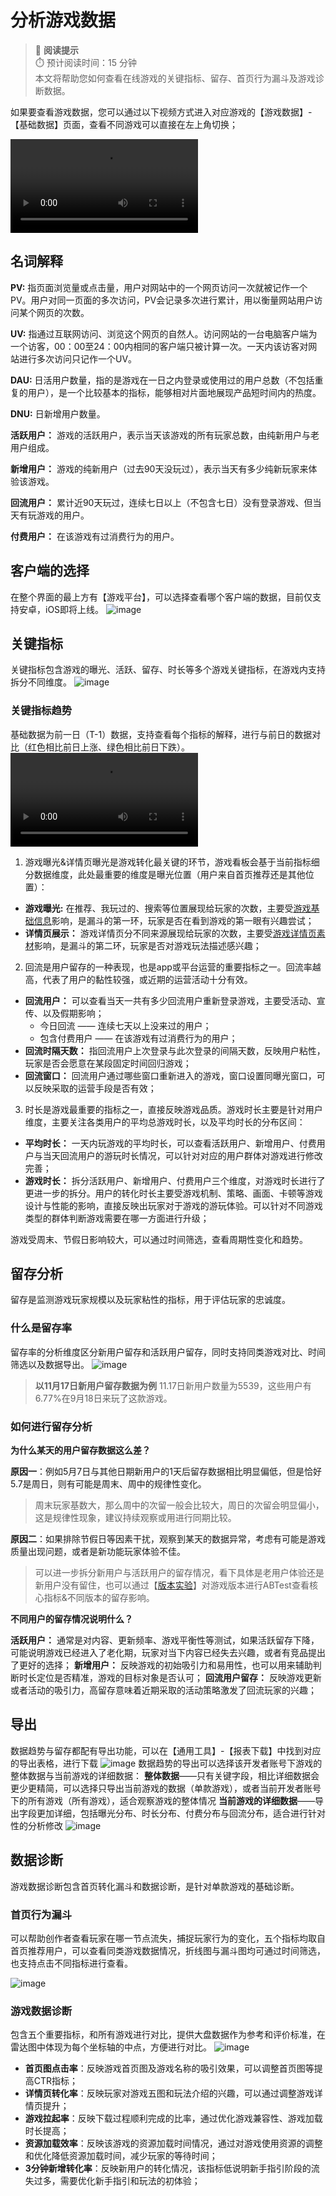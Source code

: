 # 分析游戏数据
> 📌 **阅读提示**  
> ⏱️ 预计阅读时间：15 分钟  
> 本文将帮助您如何查看在线游戏的关键指标、留存、首页行为漏斗及游戏诊断数据。


如果要查看游戏数据，您可以通过以下视频方式进入对应游戏的【游戏数据】-【基础数据】页面，查看不同游戏可以直接在左上角切换；

<video controls src="https://github.com/user-attachments/assets/0998b535-7c4b-472f-a375-7d251d535e0f"></video>

## 名词解释
**PV:** 指页面浏览量或点击量，用户对网站中的一个网页访问一次就被记作一个PV。用户对同一页面的多次访问，PV会记录多次进行累计，用以衡量网站用户访问某个网页的次数。

**UV:** 指通过互联网访问、浏览这个网页的自然人。访问网站的一台电脑客户端为一个访客，00：00至24：00内相同的客户端只被计算一次。一天内该访客对网站进行多次访问只记作一个UV。

**DAU:** 日活用户数量，指的是游戏在一日之内登录或使用过的用户总数（不包括重复的用户），是一个比较基本的指标，能够相对片面地展现产品短时间内的热度。

**DNU:** 日新增用户数量。

**活跃用户：** 游戏的活跃用户，表示当天该游戏的所有玩家总数，由纯新用户与老用户组成。

**新增用户：** 游戏的纯新用户（过去90天没玩过），表示当天有多少纯新玩家来体验该游戏。

**回流用户：** 累计近90天玩过，连续七日以上（不包含七日）没有登录游戏、但当天有玩游戏的用户。

**付费用户：** 在该游戏有过消费行为的用户。

## 客户端的选择
在整个界面的最上方有【游戏平台】，可以选择查看哪个客户端的数据，目前仅支持安卓，iOS即将上线。
![image](https://github.com/user-attachments/assets/5c785de3-0d9a-49a6-978b-7da58b78c862)

## 关键指标
关键指标包含游戏的曝光、活跃、留存、时长等多个游戏关键指标，在游戏内支持拆分不同维度。
![image](https://github.com/user-attachments/assets/2039f816-f0fa-46e7-bc63-033c0e4bc4bf)


### **关键指标趋势**

基础数据为前一日（T-1）数据，支持查看每个指标的解释，进行与前日的数据对比（红色相比前日上涨、绿色相比前日下跌）。
<video controls src="https://github.com/user-attachments/assets/a7058bd3-597c-43b1-aea6-c45e5cb5f4a1"></video>



1. 游戏曝光&详情页曝光是游戏转化最关键的环节，游戏看板会基于当前指标细分数据维度，此处最重要的维度是曝光位置（用户来自首页推荐还是其他位置）：
  - **游戏曝光:** 在推荐、我玩过的、搜索等位置展现给玩家的次数，主要受[游戏基础信息](https://docs.ark.online/CreatorPortal/Publishing&Managing.html#%E6%B8%B8%E6%88%8F%E4%BF%A1%E6%81%AF%E5%A1%AB%E5%86%99)影响，是漏斗的第一环，玩家是否在看到游戏的第一眼有兴趣尝试；
  - **详情页展示：** 游戏详情页分不同来源展现给玩家的次数，主要受[游戏详情页素材](https://docs.ark.online/CreatorPortal/Publishing&Managing.html#%E6%B7%BB%E5%8A%A0%E6%B8%B8%E6%88%8F%E7%B4%A0%E6%9D%90)影响，是漏斗的第二环，玩家是否对游戏玩法描述感兴趣；
2. 回流是用户留存的一种表现，也是app或平台运营的重要指标之一。回流率越高，代表了用户的黏性较强，或近期的运营活动十分有效。
  - **回流用户：** 可以查看当天一共有多少回流用户重新登录游戏，主要受活动、宣传、以及假期影响；
    - 今日回流 —— 连续七天以上没来过的用户；
    - 包含付费用户 —— 在该游戏有过消费行为的用户；
  - **回流时隔天数：** 指回流用户上次登录与此次登录的间隔天数，反映用户粘性，玩家是否会愿意在某段固定时间回归游戏；
  - **回流窗口：** 回流用户通过哪些窗口重新进入的游戏，窗口设置同曝光窗口，可以反映采取的运营手段是否有效；
3. 时长是游戏最重要的指标之一，直接反映游戏品质。游戏时长主要是针对用户维度，主要关注各类用户的平均总游戏时长，以及平均时长的分布区间：
  - **平均时长：** 一天内玩游戏的平均时长，可以查看活跃用户、新增用户、付费用户与当天回流用户的游玩时长情况，可以针对对应的用户群体对游戏进行修改完善；
  - **游戏时长：** 拆分活跃用户、新增用户、付费用户三个维度，对游戏时长进行了更进一步的拆分。用户的转化时长主要受游戏机制、策略、画面、卡顿等游戏设计与性能的影响，直接反映出玩家对于游戏的游玩体验。可以针对不同游戏类型的群体判断游戏需要在哪一方面进行升级；

游戏受周末、节假日影响较大，可以通过时间筛选，查看周期性变化和趋势。

## 留存分析

留存是监测游戏玩家规模以及玩家粘性的指标，用于评估玩家的忠诚度。

### 什么是留存率

留存率的分析维度区分新用户留存和活跃用户留存，同时支持同类游戏对比、时间筛选以及数据导出。
![image](https://github.com/user-attachments/assets/f5a62f9c-417d-447c-b4df-014e92151138)


> **以11月17日新用户留存数据为例**
> 11.17日新用户数量为5539，这些用户有6.77%在9月18日来玩了这款游戏。


###  如何进行留存分析

**为什么某天的用户留存数据这么差？**

**原因一**：例如5月7日与其他日期新用户的1天后留存数据相比明显偏低，但是恰好5.7是周日，则有可能是周末、周中的规律性变化。

> 周末玩家基数大，那么周中的次留一般会比较大，周日的次留会明显偏小，这是规律性现象，建议持续观察或用进行同期比较。

**原因二**：如果排除节假日等因素干扰，观察到某天的数据异常，考虑有可能是游戏质量出现问题，或者是新功能玩家体验不佳。

> 可以进一步拆分新用户与活跃用户的留存情况，看下具体是老用户体验还是新用户没有留住，也可以通过【[版本实验](https://portal.ark.online/#/admin/ab-test-list)】对游戏版本进行ABTest查看核心指标&不同版本的留存影响。

**不同用户的留存情况说明什么？**

**活跃用户：** 通常是对内容、更新频率、游戏平衡性等测试，如果活跃留存下降，可能说明游戏已经进入了老化期，玩家对当下内容已经失去兴趣，或者有竞品提出了更好的选择；
**新增用户：** 反映游戏的初始吸引力和易用性，也可以用来辅助判断时长定位是否精准，游戏的目标对象是否认可；
**回流用户留存：** 反映游戏更新或者活动的吸引力，高留存意味着近期采取的活动策略激发了回流玩家的兴趣；

## 导出
数据趋势与留存都配有导出功能，可以在【通用工具】-【报表下载】中找到对应的导出表格，进行下载
![image](https://github.com/user-attachments/assets/3f69dc09-8011-46bc-8234-ac38f471d75f)
数据趋势的导出可以选择该开发者账号下游戏的整体数据与当前游戏的详细数据：
**整体数据**——只有关键字段，相比详细数据会更少更精简，可以选择只导出当前游戏的数据（单款游戏），或者当前开发者账号下的所有游戏（所有游戏），适合观察游戏的整体情况
**当前游戏的详细数据**——导出字段更加详细，包括曝光分布、时长分布、付费分布与回流分布，适合进行针对性的分析修改
![image](https://github.com/user-attachments/assets/d4cb73d7-3cbb-44f7-b8a7-72ea080955fe)


## 数据诊断

游戏数据诊断包含首页转化漏斗和数据诊断，是针对单款游戏的基础诊断。

### **首页行为漏斗**

可以帮助创作者查看玩家在哪一节点流失，捕捉玩家行为的变化，五个指标均取自首页推荐用户，可以查看同类游戏数据情况，折线图与漏斗图均可通过时间筛选，也支持点击不同指标进行查看。

![image](https://github.com/user-attachments/assets/5b7fe24c-b44f-4685-9954-744dd59a9bb6)


### **游戏数据诊断**

包含五个重要指标，和所有游戏进行对比，提供大盘数据作为参考和评价标准，在雷达图中体现为每个坐标轴的中点，方便进行对比。
![image](https://github.com/user-attachments/assets/c8c7412b-c340-4d07-b885-e659d6f77879)

- **首页图点击率**：反映游戏首页图及游戏名称的吸引效果，可以调整首页图等提高CTR指标；
- **详情页转化率**：反映玩家对游戏五图和玩法介绍的兴趣，可以通过调整游戏详情页提升；
- **游戏拉起率**：反映下载过程顺利完成的比率，通过优化游戏兼容性、游戏加载时长提高；
- **资源加载效率**：反映该游戏的资源加载时间情况，通过对游戏使用资源的调整和优化降低资源加载时间，减少玩家的等待时间；
- **3分钟新增转化率**：反映新用户的转化情况，该指标低说明新手指引阶段的流失过多，需要优化新手指引和玩法的初体验；
